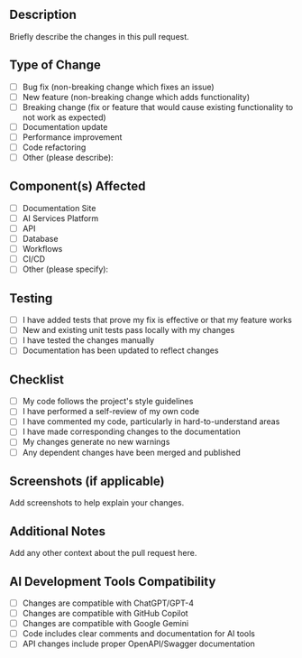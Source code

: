## Description

Briefly describe the changes in this pull request.

## Type of Change

- [ ] Bug fix (non-breaking change which fixes an issue)
- [ ] New feature (non-breaking change which adds functionality)
- [ ] Breaking change (fix or feature that would cause existing functionality to not work as expected)
- [ ] Documentation update
- [ ] Performance improvement
- [ ] Code refactoring
- [ ] Other (please describe):

## Component(s) Affected

- [ ] Documentation Site
- [ ] AI Services Platform
- [ ] API
- [ ] Database
- [ ] Workflows
- [ ] CI/CD
- [ ] Other (please specify):

## Testing

- [ ] I have added tests that prove my fix is effective or that my feature works
- [ ] New and existing unit tests pass locally with my changes
- [ ] I have tested the changes manually
- [ ] Documentation has been updated to reflect changes

## Checklist

- [ ] My code follows the project's style guidelines
- [ ] I have performed a self-review of my own code
- [ ] I have commented my code, particularly in hard-to-understand areas
- [ ] I have made corresponding changes to the documentation
- [ ] My changes generate no new warnings
- [ ] Any dependent changes have been merged and published

## Screenshots (if applicable)

Add screenshots to help explain your changes.

## Additional Notes

Add any other context about the pull request here.

## AI Development Tools Compatibility

- [ ] Changes are compatible with ChatGPT/GPT-4
- [ ] Changes are compatible with GitHub Copilot
- [ ] Changes are compatible with Google Gemini
- [ ] Code includes clear comments and documentation for AI tools
- [ ] API changes include proper OpenAPI/Swagger documentation